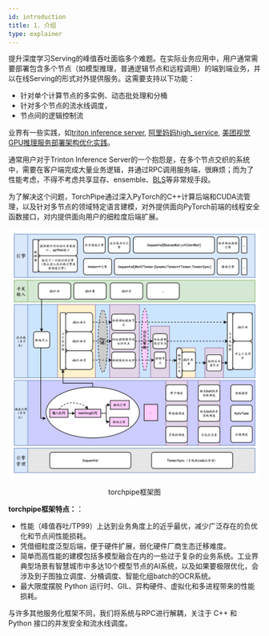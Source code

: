 ```yaml
---
id: introduction
title: 1. 介绍
type: explainer
---
```


提升深度学习Serving的峰值吞吐面临多个难题。在实际业务应用中，用户通常需要部署包含多个节点（如模型推理，普通逻辑节点和远程调用）的端到端业务，并以在线Serving的形式对外提供服务。这需要支持以下功能：
- 针对单个计算节点的多实例、动态批处理和分桶
- 针对多个节点的流水线调度，
- 节点间的逻辑控制流

业界有一些实践，如[triton inference server](https://github.com/triton-inference-server/server/blob/main/docs/user_guide/architecture.md#ensemble-models), [阿里妈妈high_service](https://mp.weixin.qq.com/s/Fd2GNXqO3wl3FrA7Wli3jA), [美团视觉GPU推理服务部署架构优化实践](https://zhuanlan.zhihu.com/p/605094862)。

通常用户对于Trinton Inference Server的一个抱怨是，在多个节点交织的系统中，需要在客户端完成大量业务逻辑，并通过RPC调用服务端，很麻烦；而为了性能考虑，不得不考虑共享显存、ensemble、[BLS](https://github.com/triton-inference-server/python_backend#business-logic-scripting)等非常规手段。

为了解决这个问题，TorchPipe通过深入PyTorch的C++计算后端和CUDA流管理，以及针对多节点的领域特定语言建模，对外提供面向PyTorch前端的线程安全函数接口，对内提供面向用户的细粒度后端扩展。


![jpg](.././static/images/EngineFlow-light.png)
<center>torchpipe框架图</center> 

**torchpipe框架特点：**：
 - 性能（峰值吞吐/TP99）上达到业务角度上的近乎最优，减少广泛存在的负优化和节点间性能损耗。
 - 凭借细粒度泛型后端，便于硬件扩展，弱化硬件厂商生态迁移难度。
 - 简单而高性能的建模包括多模型融合在内的一些过于复杂的业务系统。工业界典型场景有智慧城市中多达10个模型节点的AI系统，以及如果要极限优化，会涉及到子图独立调度、分桶调度、智能化组batch的OCR系统。
 - 最大限度摆脱 Python 运行时、GIL、异构硬件、虚拟化和多进程带来的性能损耗。

与许多其他服务化框架不同，我们将系统与RPC进行解耦，关注于 C++ 和 Python 接口的并发安全和流水线调度。






